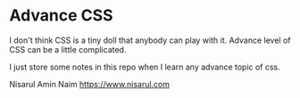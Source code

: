 # Advance CSS

I don't think CSS is a tiny doll that anybody can play with it. Advance level of CSS can be a little complicated.

I just store some notes in this repo when I learn any advance topic of css.

Nisarul Amin Naim https://www.nisarul.com
